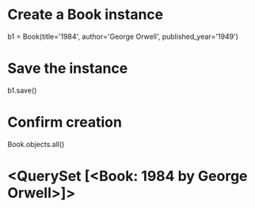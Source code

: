 # Create a Book instance
b1 = Book(title='1984', author='George Orwell', published_year='1949')

# Save the instance
b1.save()

# Confirm creation
Book.objects.all()
# <QuerySet [<Book: 1984 by George Orwell>]>
